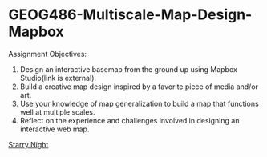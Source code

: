 # GEOG486-Multiscale-Map-Design-Mapbox

Assignment Objectives: 
1. Design an interactive basemap from the ground up using Mapbox Studio(link is external).
2. Build a creative map design inspired by a favorite piece of media and/or art.
3. Use your knowledge of map generalization to build a map that functions well at multiple scales.
4. Reflect on the experience and challenges involved in designing an interactive web map.

<a href="https://api.mapbox.com/styles/v1/rubalde/cleku8k2l000k01jzorudqau3.html?title=view&access_token=pk.eyJ1IjoicnViYWxkZSIsImEiOiJjbGVlb290aGMwaXN4M3VxcXd5M2NmOG5oIn0.vb6rKiSF2UUT9ok5nkfqSQ&zoomwheel=true&fresh=true#3.29/38.14/-97.08">Starry Night</a>
